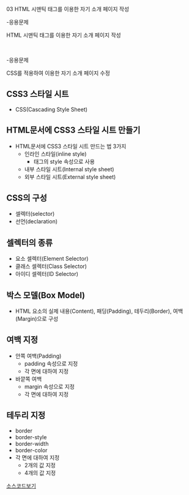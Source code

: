 03 HTML 시맨틱 태그를 이용한 자기 소개 페이지 작성

-응용문제

 HTML 시맨틱 태그를 이용한 자기 소개 페이지 작성

​

-응용문제

 CSS를 적용하여 이용한 자기 소개 페이지 수정

## CSS3 스타일 시트
- CSS(Cascading Style Sheet)

## HTML문서에 CSS3 스타일 시트 만들기
- HTML문서에 CSS3 스타일 시트 만드는 법 3가지
  - 인라인 스타일(inline style)
    - 태그의 style 속성으로 사용
  - 내부 스타일 시트(Internal style sheet)
  - 외부 스타일 시트(External style sheet)

## CSS의 구성
- 셀렉터(selector)
- 선언(declaration)

## 셀렉터의 종류
- 요소 셀렉터(Element Selector)
- 클래스 셀렉터(Class Selector)
- 아이디 셀렉터(ID Selector)

## 박스 모델(Box Model)
- HTML 요소의 실제 내용(Content), 패딩(Padding), 테두리(Border), 여백(Margin)으로 구성

## 여백 지정
- 안쪽 여백(Padding)
  - padding 속성으로 지정
  - 각 면에 대하여 지정
- 바깥쪽 여백
  - margin 속성으로 지정
  - 각 면에 대하여 지정

## 테두리 지정
- border
- border-style
- border-width
- border-color
- 각 면에 대하여 지정
  - 2개의 값 지정
  - 4개의 값 지정


[소스코드보기](https://github.com/plumwiserim/html-programming/blob/master/class02/03.html)
